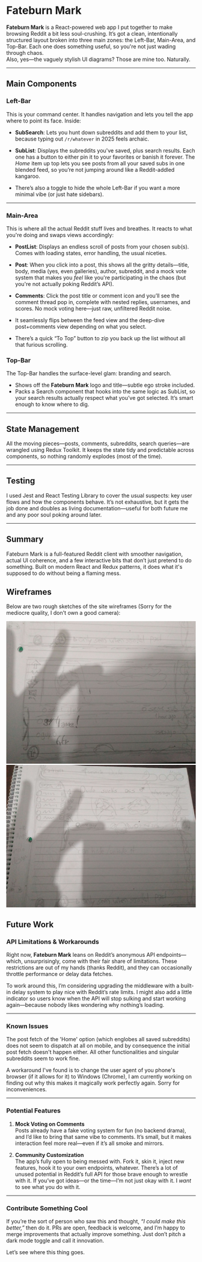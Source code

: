# Fateburn Mark



**Fateburn Mark** is a React-powered web app I put together to make browsing Reddit a bit less soul-crushing. It’s got a clean, intentionally structured layout broken into three main zones: the Left-Bar, Main-Area, and Top-Bar. Each one does something useful, so you're not just wading through chaos.  
Also, yes—the vaguely stylish UI diagrams? Those are mine too. Naturally.

---

## Main Components

### Left-Bar  
This is your command center. It handles navigation and lets you tell the app where to point its face. Inside:

- **SubSearch**: Lets you hunt down subreddits and add them to your list, because typing out `/r/whatever` in 2025 feels archaic.
- **SubList**: Displays the subreddits you've saved, plus search results. Each one has a button to either pin it to your favorites or banish it forever. The *Home* item up top lets you see posts from all your saved subs in one blended feed, so you’re not jumping around like a Reddit-addled kangaroo.

- There’s also a toggle to hide the whole Left-Bar if you want a more minimal vibe (or just hate sidebars).

---

### Main-Area  
This is where all the actual Reddit stuff lives and breathes. It reacts to what you're doing and swaps views accordingly:

- **PostList**: Displays an endless scroll of posts from your chosen sub(s). Comes with loading states, error handling, the usual niceties.
- **Post**: When you click into a post, this shows all the gritty details—title, body, media (yes, even galleries), author, subreddit, and a mock vote system that makes you *feel* like you're participating in the chaos (but you're not actually poking Reddit’s API).
- **Comments**: Click the post title or comment icon and you’ll see the comment thread pop in, complete with nested replies, usernames, and scores. No mock voting here—just raw, unfiltered Reddit noise.

- It seamlessly flips between the feed view and the deep-dive post+comments view depending on what you select.
- There’s a quick “To Top” button to zip you back up the list without all that furious scrolling.


### Top-Bar  
The Top-Bar handles the surface-level glam: branding and search.  
- Shows off the **Fateburn Mark** logo and title—subtle ego stroke included.  
- Packs a Search component that hooks into the same logic as SubList, so your search results actually respect what you’ve got selected. It’s smart enough to know where to dig.

---

## State Management  
All the moving pieces—posts, comments, subreddits, search queries—are wrangled using Redux Toolkit. It keeps the state tidy and predictable across components, so nothing randomly explodes (most of the time).

---

## Testing  
I used Jest and React Testing Library to cover the usual suspects: key user flows and how the components behave. It’s not exhaustive, but it gets the job done and doubles as living documentation—useful for both future me and any poor soul poking around later.

---

## Summary  
Fateburn Mark is a full-featured Reddit client with smoother navigation, actual UI coherence, and a few interactive bits that don’t just pretend to do something. Built on modern React and Redux patterns, it does what it's supposed to do without being a flaming mess.



## Wireframes
Below are two rough sketches of the site wireframes (Sorry for the mediocre quality, I don't own a good camera):

![Wireframe 1](./wireframe1.jpg)
![Wireframe 2](./wireframe2.jpg)


## Future Work 

### API Limitations & Workarounds  
Right now, **Fateburn Mark** leans on Reddit’s anonymous API endpoints—which, unsurprisingly, come with their fair share of limitations. These restrictions are out of my hands (thanks Reddit), and they can occasionally throttle performance or delay data fetches.  

To work around this, I’m considering upgrading the middleware with a built-in delay system to play nice with Reddit’s rate limits. I might also add a little indicator so users know when the API will stop sulking and start working again—because nobody likes wondering why nothing’s loading.

---

### Known Issues

The post fetch of the 'Home' option (which englobes all saved subreddits) does not seem to dispatch at all on mobile, and by consequence the initial post fetch doesn't happen either. All other functionalities and singular subreddits seem to work fine.

A workaround I've found is to change the user agent of you phone's browser (if it allows for it) to Windows (Chrome), I am currently working on finding out why this makes it magically work perfectly again. Sorry for inconveniences.

---

### Potential Features  

1. **Mock Voting on Comments**  
   Posts already have a fake voting system for fun (no backend drama), and I’d like to bring that same vibe to comments. It’s small, but it makes interaction feel more real—even if it’s all smoke and mirrors.  

2. **Community Customization**  
   The app’s fully open to being messed with. Fork it, skin it, inject new features, hook it to your own endpoints, whatever. There’s a lot of unused potential in Reddit’s full API for those brave enough to wrestle with it. If you’ve got ideas—or the time—I’m not just okay with it. I *want* to see what you do with it.

---

### Contribute Something Cool  

If you’re the sort of person who saw this and thought, *“I could make this better,”* then do it. PRs are open, feedback is welcome, and I’m happy to merge improvements that actually improve something. Just don’t pitch a dark mode toggle and call it innovation.

Let’s see where this thing goes.

